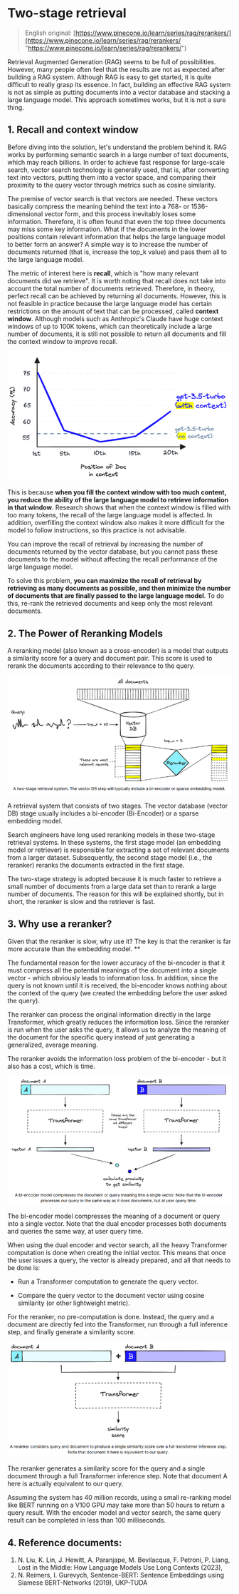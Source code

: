 # Two-stage retrieval

> English original: [https://www.pinecone.io/learn/series/rag/rerankers/](https://www.pinecone.io/learn/series/rag/rerankers/ "https://www.pinecone.io/learn/series/rag/rerankers/")

Retrieval Augmented Generation (RAG) seems to be full of possibilities. However, many people often feel that the results are not as expected after building a RAG system. Although RAG is easy to get started, it is quite difficult to really grasp its essence. In fact, building an effective RAG system is not as simple as putting documents into a vector database and stacking a large language model. This approach sometimes works, but it is not a sure thing.

## 1. Recall and context window

Before diving into the solution, let's understand the problem behind it. RAG works by performing semantic search in a large number of text documents, which may reach billions. In order to achieve fast response for large-scale search, vector search technology is generally used, that is, after converting text into vectors, putting them into a vector space, and comparing their proximity to the query vector through metrics such as cosine similarity.

The premise of vector search is that vectors are needed. These vectors basically compress the meaning behind the text into a 768- or 1536-dimensional vector form, and this process inevitably loses some information. Therefore, it is often found that even the top three documents may miss some key information. What if the documents in the lower positions contain relevant information that helps the large language model to better form an answer? A simple way is to increase the number of documents returned (that is, increase the top\_k value) and pass them all to the large language model.

The metric of interest here is **recall**, which is "how many relevant documents did we retrieve". It is worth noting that recall does not take into account the total number of documents retrieved. Therefore, in theory, perfect recall can be achieved by returning all documents. However, this is not feasible in practice because the large language model has certain restrictions on the amount of text that can be processed, called **context window**. Although models such as Anthropic's Claude have huge context windows of up to 100K tokens, which can theoretically include a large number of documents, it is still not possible to return all documents and fill the context window to improve recall.

![](image/image_cKPVG6fU-Z.png)

This is because **when you fill the context window with too much content, you reduce the ability of the large language model to retrieve information in that window**. Research shows that when the context window is filled with too many tokens, the recall of the large language model is affected. In addition, overfilling the context window also makes it more difficult for the model to follow instructions, so this practice is not advisable.

You can improve the recall of retrieval by increasing the number of documents returned by the vector database, but you cannot pass these documents to the model without affecting the recall performance of the large language model.

To solve this problem, **you can maximize the recall of retrieval by retrieving as many documents as possible, and then minimize the number of documents that are finally passed to the large language model**. To do this, re-rank the retrieved documents and keep only the most relevant documents.

## 2. The Power of Reranking Models

A reranking model (also known as a cross-encoder) is a model that outputs a similarity score for a query and document pair. This score is used to rerank the documents according to their relevance to the query.

![](image/image_0oV5hi-wTo.png)

A retrieval system that consists of two stages. The vector database (vector DB) stage usually includes a bi-encoder (Bi-Encoder) or a sparse embedding model.

Search engineers have long used reranking models in these two-stage retrieval systems. In these systems, the first stage model (an embedding model or retriever) is responsible for extracting a set of relevant documents from a larger dataset. Subsequently, the second stage model (i.e., the reranker) reranks the documents extracted in the first stage.

The two-stage strategy is adopted because it is much faster to retrieve a small number of documents from a large data set than to rerank a large number of documents. The reason for this will be explained shortly, but in short, the reranker is slow and the retriever is fast.

## 3. Why use a reranker?

Given that the reranker is slow, why use it? The key is that the reranker is far more accurate than the embedding model. **

The fundamental reason for the lower accuracy of the bi-encoder is that it must compress all the potential meanings of the document into a single vector - which obviously leads to information loss. In addition, since the query is not known until it is received, the bi-encoder knows nothing about the context of the query (we created the embedding before the user asked the query).

The reranker can process the original information directly in the large Transformer, which greatly reduces the information loss. Since the reranker is run when the user asks the query, it allows us to analyze the meaning of the document for the specific query instead of just generating a generalized, average meaning.

The reranker avoids the information loss problem of the bi-encoder - but it also has a cost, which is time.

![](image/image_0X3ViRbGuT.png)

The bi-encoder model compresses the meaning of a document or query into a single vector. Note that the dual encoder processes both documents and queries the same way, at user query time.

When using the dual encoder and vector search, all the heavy Transformer computation is done when creating the initial vector. This means that once the user issues a query, the vector is already prepared, and all that needs to be done is:

- Run a Transformer computation to generate the query vector.

- Compare the query vector to the document vector using cosine similarity (or other lightweight metric).

For the reranker, no pre-computation is done. Instead, the query and a document are directly fed into the Transformer, run through a full inference step, and finally generate a similarity score. &#x20;

![](image/image_-YfBZmJauO.png)

The reranker generates a similarity score for the query and a single document through a full Transformer inference step. Note that document A here is actually equivalent to our query.

Assuming the system has 40 million records, using a small re-ranking model like BERT running on a V100 GPU may take more than 50 hours to return a query result. With the encoder model and vector search, the same query result can be completed in less than 100 milliseconds.

## 4. Reference documents:

1. N. Liu, K. Lin, J. Hewitt, A. Paranjape, M. Bevilacqua, F. Petroni, P. Liang, Lost in the Middle: How Language Models Use Long Contexts (2023),
2. N. Reimers, I. Gurevych, Sentence-BERT: Sentence Embeddings using Siamese BERT-Networks (2019), UKP-TUDA
